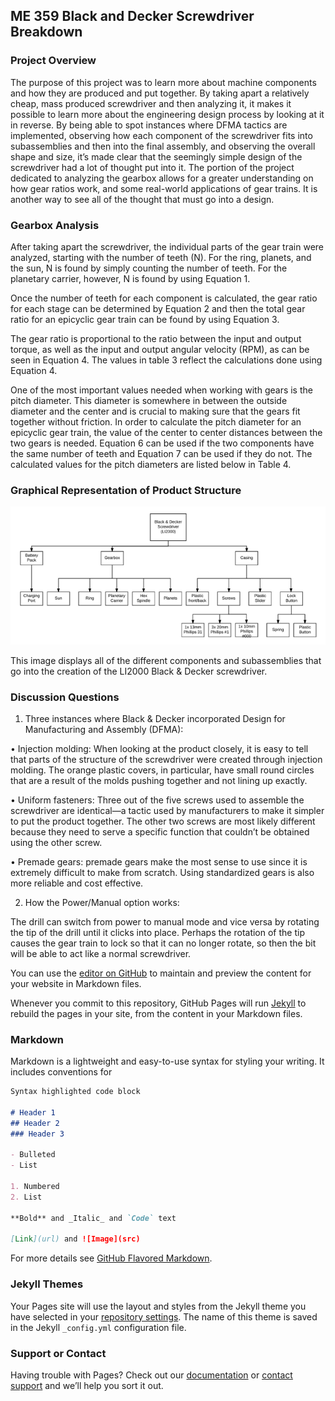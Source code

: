 ## ME 359 Black and Decker Screwdriver Breakdown

### Project Overview

  The purpose of this project was to learn more about machine components and how they are produced and put together. By taking apart a relatively cheap, mass produced screwdriver and then analyzing it, it makes it possible to learn more about the engineering design process by looking at it in reverse. By being able to spot instances where DFMA tactics are implemented, observing how each component of the screwdriver fits into subassemblies and then into the final assembly, and observing the overall shape and size, it’s made clear that the seemingly simple design of the screwdriver had a lot of thought put into it. The portion of the project dedicated to analyzing the gearbox allows for a greater understanding on how gear ratios work, and some real-world applications of gear trains. It is another way to see all of the thought that must go into a design.

### Gearbox Analysis

  After taking apart the screwdriver, the individual parts of the gear train were analyzed, starting with the number of teeth (N). For the ring, planets, and the sun, N is found by simply counting the number of teeth. For the planetary carrier, however, N is found by using Equation 1.



Once the number of teeth for each component is calculated, the gear ratio for each stage can be determined by Equation 2 and then the total gear ratio for an epicyclic gear train can be found by using Equation 3.



The gear ratio is proportional to the ratio between the input and output torque, as well as the input and output angular velocity (RPM), as can be seen in Equation 4. The values in table 3 reflect the calculations done using Equation 4.



One of the most important values needed when working with gears is the pitch diameter. This diameter is somewhere in between the outside diameter and the center and is crucial to making sure that the gears fit together without friction. In order to calculate the pitch diameter for an epicyclic gear train, the value of the center to center distances between the two gears is needed. Equation 6 can be used if the two components have the same number of teeth and Equation 7 can be used if they do not. The calculated values for the pitch diameters are listed below in Table 4.


### Graphical Representation of Product Structure

![Image](ProductStructure.png)

This image displays all of the different components and subassemblies that go into the creation of the LI2000 Black & Decker screwdriver.

### Discussion Questions
1.	Three instances where Black & Decker incorporated Design for Manufacturing and Assembly (DFMA):

•	Injection molding: When looking at the product closely, it is easy to tell that parts of the structure of the screwdriver were created through injection molding. The orange plastic covers, in particular, have small round circles that are a result of the molds pushing together and not lining up exactly.

•	Uniform fasteners: Three out of the five screws used to assemble the screwdriver are identical—a tactic used by manufacturers to make it simpler to put the product together. The other two screws are most likely different because they need to serve a specific function that couldn’t be obtained using the other screw.

•	Premade gears: premade gears make the most sense to use since it is extremely difficult to make from scratch. Using standardized gears is also more reliable and cost effective.

2.	How the Power/Manual option works:

The drill can switch from power to manual mode and vice versa by rotating the tip of the drill until it clicks into place. Perhaps the rotation of the tip causes the gear train to lock so that it can no longer rotate, so then the bit will be able to act like a normal screwdriver.


You can use the [editor on GitHub](https://github.com/nikunjkhetan/screwdriver/edit/master/index.md) to maintain and preview the content for your website in Markdown files.

Whenever you commit to this repository, GitHub Pages will run [Jekyll](https://jekyllrb.com/) to rebuild the pages in your site, from the content in your Markdown files.

### Markdown

Markdown is a lightweight and easy-to-use syntax for styling your writing. It includes conventions for

```markdown
Syntax highlighted code block

# Header 1
## Header 2
### Header 3

- Bulleted
- List

1. Numbered
2. List

**Bold** and _Italic_ and `Code` text

[Link](url) and ![Image](src)
```

For more details see [GitHub Flavored Markdown](https://guides.github.com/features/mastering-markdown/).

### Jekyll Themes

Your Pages site will use the layout and styles from the Jekyll theme you have selected in your [repository settings](https://github.com/nikunjkhetan/screwdriver/settings). The name of this theme is saved in the Jekyll `_config.yml` configuration file.

### Support or Contact

Having trouble with Pages? Check out our [documentation](https://help.github.com/categories/github-pages-basics/) or [contact support](https://github.com/contact) and we’ll help you sort it out.

